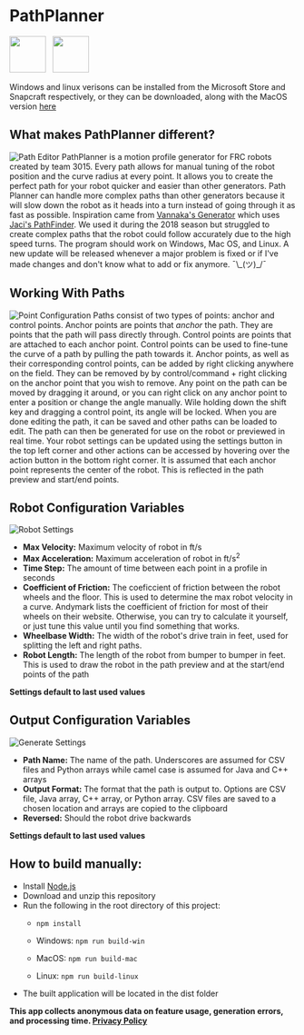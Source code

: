 # PathPlanner
[<img src="https://mjansen4857.github.io/microsoft_store.svg" height="64">](https://microsoft.com/store/apps/9P7HKZQPJH8Q?ocid=badge)
&nbsp;&nbsp;[<img src="https://snapcraft.io/static/images/badges/en/snap-store-black.svg" height="64">](https://snapcraft.io/pathplanner)

Windows and linux verisons can be installed from the Microsoft Store and Snapcraft respectively, or they can be downloaded, along with the MacOS version [here](https://github.com/mjansen4857/PathPlanner/releases/latest)

## What makes PathPlanner different?
![Path Editor](https://i.imgur.com/uiFUST6.png)
PathPlanner is a motion profile generator for FRC robots created by team 3015. Every path allows for manual tuning of the robot position and the curve radius at every point. It allows you to create the perfect path for your robot quicker and easier than other generators. Path Planner can handle more complex paths than other generators because it will slow down the robot as it heads into a turn instead of going through it as fast as possible. Inspiration came from [Vannaka's Generator](https://github.com/vannaka/Motion_Profile_Generator) which uses [Jaci's PathFinder](https://github.com/JacisNonsense/Pathfinder). We used it during the 2018 season but struggled to create complex paths that the robot could follow accurately due to the high speed turns. The program should work on Windows, Mac OS, and Linux. A new update will be released whenever a major problem is fixed or if I've made changes and don't know what to add or fix anymore. ¯\\\_(ツ)\_/¯

## Working With Paths
![Point Configuration](https://i.imgur.com/NFTIRnC.png)
Paths consist of two types of points: anchor and control points. Anchor points are points that *anchor* the path. They are points that the path will pass directly through. Control points are points that are attached to each anchor point. Control points can be used to fine-tune the curve of a path by pulling the path towards it. Anchor points, as well as their corresponding control points, can be added by right clicking anywhere on the field. They can be removed by by control/command + right clicking on the anchor point that you wish to remove. Any point on the path can be moved by dragging it around, or you can right click on any anchor point to enter a position or change the angle manually. Wile holding down the shift key and dragging a control point, its angle will be locked. When you are done editing the path, it can be saved and other paths can be loaded to edit. The path can then be generated for use on the robot or previewed in real time. Your robot settings can be updated using the settings button in the top left corner and other actions can be accessed by hovering over the action button in the bottom right corner. It is assumed that each anchor point represents the center of the robot. This is reflected in the path preview and start/end points.

## Robot Configuration Variables
![Robot Settings](https://i.imgur.com/1BuLEZS.png)
* **Max Velocity:** Maximum velocity of robot in ft/s
* **Max Acceleration:** Maximum acceleration of robot in ft/s<sup>2</sup>
* **Time Step:** The amount of time between each point in a profile in seconds
* **Coefficient of Friction:** The coeficcient of friction between the robot wheels and the floor. This is used to determine the max robot velocity in a curve. Andymark lists the coefficient of friction for most of their wheels on their website. Otherwise, you can try to calculate it yourself, or just tune this value until you find something that works.
* **Wheelbase Width:** The width of the robot's drive train in feet, used for splitting the left and right paths.
* **Robot Length:** The length of the robot from bumper to bumper in feet. This is used to draw the robot in the path preview and at the start/end points of the path

**Settings default to last used values**

## Output Configuration Variables
![Generate Settings](https://i.imgur.com/j3IXm1V.png)
* **Path Name:** The name of the path. Underscores are assumed for CSV files and Python arrays while camel case is assumed for Java and C++ arrays
* **Output Format:** The format that the path is output to. Options are CSV file, Java array, C++ array, or Python array. CSV files are saved to a chosen location and arrays are copied to the clipboard
* **Reversed:** Should the robot drive backwards

**Settings default to last used values**

## How to build manually:
* Install [Node.js](https://nodejs.org)
* Download and unzip this repository
* Run the following in the root directory of this project:
  * `npm install`
  
  * Windows: `npm run build-win`

  * MacOS: `npm run build-mac`

  * Linux: `npm run build-linux`
* The built application will be located in the dist folder

**This app collects anonymous data on feature usage, generation errors, and processing time. [Privacy Policy](https://mjansen4857.github.io/privacy)**

